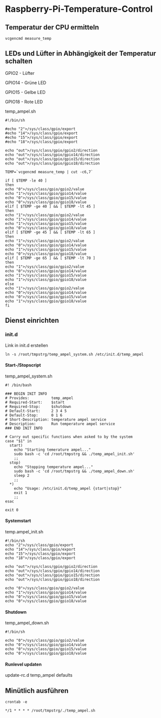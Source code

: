 # Raspberry-Pi-Temperature-Control

## Temperatur der CPU ermitteln
``vcgencmd measure_temp``

## LEDs und Lüfter in Abhängigkeit der Temperatur schalten

GPIO2 - Lüfter

GPIO14 - Grüne LED

GPIO15 - Gelbe LED

GPIO18 - Rote LED


temp_ampel.sh
```
#!/bin/sh

#echo "2">/sys/class/gpio/export
#echo "14">/sys/class/gpio/export
#echo "15">/sys/class/gpio/export
#echo "18">/sys/class/gpio/export

echo "out">/sys/class/gpio/gpio2/direction
echo "out">/sys/class/gpio/gpio14/direction
echo "out">/sys/class/gpio/gpio15/direction
echo "out">/sys/class/gpio/gpio18/direction

TEMP=`vcgencmd measure_temp | cut -c6,7`

if [ $TEMP -le 40 ]
then
echo "0">/sys/class/gpio/gpio2/value
echo "1">/sys/class/gpio/gpio14/value
echo "0">/sys/class/gpio/gpio15/value
echo "0">/sys/class/gpio/gpio18/value
elif [ $TEMP -ge 40 ] && [ $TEMP -lt 45 ]
then
echo "1">/sys/class/gpio/gpio2/value
echo "1">/sys/class/gpio/gpio14/value
echo "1">/sys/class/gpio/gpio15/value
echo "0">/sys/class/gpio/gpio18/value
elif [ $TEMP -ge 45 ] && [ $TEMP -lt 65 ]
then
echo "1">/sys/class/gpio/gpio2/value
echo "0">/sys/class/gpio/gpio14/value
echo "1">/sys/class/gpio/gpio15/value
echo "0">/sys/class/gpio/gpio18/value
elif [ $TEMP -ge 65 ] && [ $TEMP -lt 70 ]
then
echo "1">/sys/class/gpio/gpio2/value
echo "0">/sys/class/gpio/gpio14/value
echo "1">/sys/class/gpio/gpio15/value
echo "1">/sys/class/gpio/gpio18/value
else
echo "1">/sys/class/gpio/gpio2/value
echo "0">/sys/class/gpio/gpio14/value
echo "0">/sys/class/gpio/gpio15/value
echo "1">/sys/class/gpio/gpio18/value
fi
```

## Dienst einrichten
### init.d

Link in init.d erstellen

``ln -s /root/tmpstrg/temp_ampel_system.sh /etc/init.d/temp_ampel``

#### Start-/Stopscript
temp_ampel_system.sh
```
#! /bin/bash

### BEGIN INIT INFO
# Provides:          temp_ampel
# Required-Start:    $start
# Required-Stop:     $shutdown
# Default-Start:     2 3 4 5
# Default-Stop:      0 1 6
# Short-Description: temperature ampel service
# Description:       Run temperature ampel service
### END INIT INFO

# Carry out specific functions when asked to by the system
case "$1" in
  start)
    echo "Starting temerature ampel..."
    sudo bash -c 'cd /root/tmpstrg && ./temp_ampel_init.sh'
    ;;
  stop)
    echo "Stopping temperature ampel..."
    sudo bash -c 'cd /root/tmpstrg && ./temp_ampel_down.sh'
    sleep 2
    ;;
  *)
    echo "Usage: /etc/init.d/temp_ampel {start|stop}"
    exit 1
    ;;
esac

exit 0
```
#### Systemstart
temp.ampel_init.sh
```
#!/bin/sh
echo "2">/sys/class/gpio/export
echo "14">/sys/class/gpio/export
echo "15">/sys/class/gpio/export
echo "18">/sys/class/gpio/export

echo "out">/sys/class/gpio/gpio2/direction
echo "out">/sys/class/gpio/gpio14/direction
echo "out">/sys/class/gpio/gpio15/direction
echo "out">/sys/class/gpio/gpio18/direction

echo "0">/sys/class/gpio/gpio2/value
echo "1">/sys/class/gpio/gpio14/value
echo "0">/sys/class/gpio/gpio15/value
echo "0">/sys/class/gpio/gpio18/value
```

#### Shutdown
temp_ampel_down.sh
```
#!/bin/sh

echo "0">/sys/class/gpio/gpio2/value
echo "0">/sys/class/gpio/gpio14/value
echo "0">/sys/class/gpio/gpio15/value
echo "0">/sys/class/gpio/gpio18/value
```

#### Runlevel updaten
update-rc.d temp_ampel defaults

## Minütlich ausführen
``crontab -e``
```
*/1 * * * * /root/tmpstrg/./temp_ampel.sh
```
